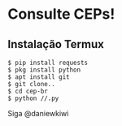 # Consulte CEPs!

## Instalação Termux 

`$ pip install requests`
<br>
`$ pkg install python `
<br>
`$ apt install git`
<br>
`$ git clone..`
<br>
`$ cd cep-br`
<br>
`$ python //.py`

<p> Siga @daniewkiwi </p>

